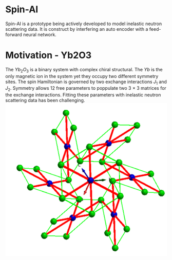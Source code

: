 # Spin-AI

Spin-AI is a prototype being actively developed to model inelastic neutron scattering data. It is construct by interfering an auto encoder with a feed-forward neural network.

# Motivation - Yb2O3

The $Yb_2O_3$ is a binary system with complex chiral structural. The $Yb$ is the only magnetic ion in the system yet they occupy two different symmetry sites. The spin Hamiltonian
is governed by two exchange interactions $J_1$ and $J_2$. Symmetry allows 12 free parameters to poppulate two 3 $\times$ 3 matrices for the exchange interactions. Fitting these
parameters with inelastic neutron scattering data has been challenging.
![alt text](pictures/Picture1.png)

